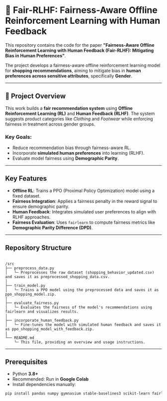 # 🎯 Fair-RLHF: Fairness-Aware Offline Reinforcement Learning with Human Feedback

This repository contains the code for the paper **"Fairness-Aware Offline Reinforcement Learning with Human Feedback (Fair-RLHF): Mitigating Bias in Human Preferences"**.

The project develops a fairness-aware offline reinforcement learning model for **shopping recommendations**, aiming to mitigate bias in **human preferences across sensitive attributes**, specifically **Gender**.

---

## 📌 Project Overview

This work builds a **fair recommendation system** using **Offline Reinforcement Learning (RL)** and **Human Feedback (RLHF)**. The system suggests product categories like *Clothing* and *Footwear* while enforcing fairness in treatment across gender groups.

### Key Goals:
- Reduce recommendation bias through fairness-aware RL.
- Incorporate **simulated human preferences** into learning (RLHF).
- Evaluate model fairness using **Demographic Parity**.

---

## Key Features

- **Offline RL**: Trains a PPO (Proximal Policy Optimization) model using a fixed dataset.
- **Fairness Integration**: Applies a fairness penalty in the reward signal to ensure demographic parity.
- **Human Feedback**: Integrates simulated user preferences to align with RLHF approaches.
- **Fairness Evaluation**: Uses `fairlearn` to compute fairness metrics like **Demographic Parity Difference (DPD)**.

---

## Repository Structure

```

/src
├── preprocess_data.py
│   └─ Preprocesses the raw dataset (shopping_behavior_updated.csv) and saves it as preprocessed_shopping_data.csv.
│
├── train_model.py
│   └─ Trains a PPO model using the preprocessed data and saves it as ppo_shopping_model.zip.
│
├── evaluate_fairness.py
│   └─ Evaluates the fairness of the model's recommendations using fairlearn and visualizes results.
│
├── incorporate_human_feedback.py
│   └─ Fine-tunes the model with simulated human feedback and saves it as ppo_shopping_model_with_feedback.zip.
│
└── README.md
    └─ This file, providing an overview and usage instructions.
```



---

## Prerequisites

- Python **3.8+**
- Recommended: Run in **Google Colab**
- Install dependencies manually:

```bash
pip install pandas numpy gymnasium stable-baselines3 scikit-learn fairlearn matplotlib seaborn google-colab
